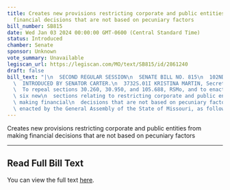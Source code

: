 ```yaml
---
title: Creates new provisions restricting corporate and public entities from making
  financial decisions that are not based on pecuniary factors
bill_number: SB815
date: Wed Jan 03 2024 00:00:00 GMT-0600 (Central Standard Time)
status: Introduced
chamber: Senate
sponsor: Unknown
vote_summary: Unavailable
legiscan_url: https://legiscan.com/MO/text/SB815/id/2861240
draft: false
bill_text: "|\n  SECOND REGULAR SESSION\n  SENATE BILL NO. 815\n  102ND GENERA L ASSEMBLY\n\
  \  INTRODUCED BY SENATOR CARTER.\n  3732S.01I KRISTINA MARTIN, Secretary\n  AN ACT\n\
  \  To repeal sections 30.260, 30.950, and 105.688, RSMo, and to enact in lieu thereof\
  \ six new\n  sections relating to restricting corporate and public entities from\
  \ making financial\n  decisions that are not based on pecuniary factors.\n  Be it\
  \ enacted by the General Assembly of the State of Missouri, as follows:"
---
```

Creates new provisions restricting corporate and public entities from making financial decisions that are not based on pecuniary factors

---

## Read Full Bill Text

You can view the full text [here](https://legiscan.com/MO/text/SB815/id/2861240).
